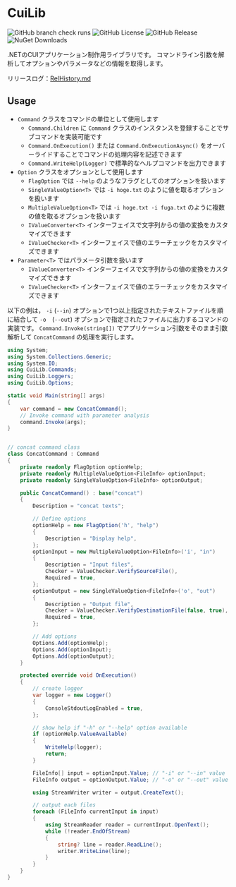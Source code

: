 # CuiLib

![GitHub branch check runs](https://img.shields.io/github/check-runs/Funny-Silkie/CuiLib/master)
![GitHub License](https://img.shields.io/github/license/Funny-Silkie/CuiLib)
![GitHub Release](https://img.shields.io/github/v/release/Funny-Silkie/CuiLib)
![NuGet Downloads](https://img.shields.io/nuget/dt/CuiLib)

.NETのCUIアプリケーション制作用ライブラリです。
コマンドライン引数を解析してオプションやパラメータなどの情報を取得します。

リリースログ：[RelHistory.md](https://github.com/Funny-Silkie/CuiLib/blob/master/docs/RelHistory.md)

## Usage

- `Command` クラスをコマンドの単位として使用します
  - `Command.Children` に `Command` クラスのインスタンスを登録することでサブコマンドを実装可能です
  - `Command.OnExecution()` または `Command.OnExecutionAsync()` をオーバーライドすることでコマンドの処理内容を記述できます
  - `Command.WriteHelp(Logger)` で標準的なヘルプコマンドを出力できます
- `Option` クラスをオプションとして使用します
  - `FlagOption` では `--help` のようなフラグとしてのオプションを扱います
  - `SingleValueOption<T>` では `-i hoge.txt` のように値を取るオプションを扱います
  - `MultipleValueOption<T>` では `-i hoge.txt -i fuga.txt` のように複数の値を取るオプションを扱います
  - `IValueConverter<T>` インターフェイスで文字列からの値の変換をカスタマイズできます
  - `IValueChecker<T>` インターフェイスで値のエラーチェックをカスタマイズできます
- `Parameter<T>` ではパラメータ引数を扱います
  - `IValueConverter<T>` インターフェイスで文字列からの値の変換をカスタマイズできます
  - `IValueChecker<T>` インターフェイスで値のエラーチェックをカスタマイズできます

以下の例は， `-i` (`--in`) オプションで1つ以上指定されたテキストファイルを順に結合して `-o`　(`--out`) オプションで指定されたファイルに出力するコマンドの実装です。
`Command.Invoke(string[])` でアプリケーション引数をそのまま引数解析して `ConcatCommand` の処理を実行します。

```cs
using System;
using System.Collections.Generic;
using System.IO;
using CuiLib.Commands;
using CuiLib.Loggers;
using CuiLib.Options;

static void Main(string[] args)
{
    var command = new ConcatCommand();
    // Invoke command with parameter analysis
    command.Invoke(args);
}


// concat command class
class ConcatCommand : Command
{
    private readonly FlagOption optionHelp;
    private readonly MultipleValueOption<FileInfo> optionInput;
    private readonly SingleValueOption<FileInfo> optionOutput;

    public ConcatCommand() : base("concat")
    {
        Description = "concat texts";

        // Define options
        optionHelp = new FlagOption('h', "help")
        {
            Description = "Display help",
        };
        optionInput = new MultipleValueOption<FileInfo>('i', "in")
        {
            Description = "Input files",
            Checker = ValueChecker.VerifySourceFile(),
            Required = true,
        };
        optionOutput = new SingleValueOption<FileInfo>('o', "out")
        {
            Description = "Output file",
            Checker = ValueChecker.VerifyDestinationFile(false, true),
            Required = true,
        };

        // Add options
        Options.Add(optionHelp);
        Options.Add(optionInput);
        Options.Add(optionOutput);
    }

    protected override void OnExecution()
    {
        // create logger
        var logger = new Logger()
        {
            ConsoleStdoutLogEnabled = true,
        };

        // show help if "-h" or "--help" option available
        if (optionHelp.ValueAvailable)
        {
            WriteHelp(logger);
            return;
        }

        FileInfo[] input = optionInput.Value; // "-i" or "--in" value
        FileInfo output = optionOutput.Value; // "-o" or "--out" value

        using StreamWriter writer = output.CreateText();

        // output each files
        foreach (FileInfo currentInput in input)
        {
            using StreamReader reader = currentInput.OpenText();
            while (!reader.EndOfStream)
            {
                string? line = reader.ReadLine();
                writer.WriteLine(line);
            }
        }
    }
}
```
